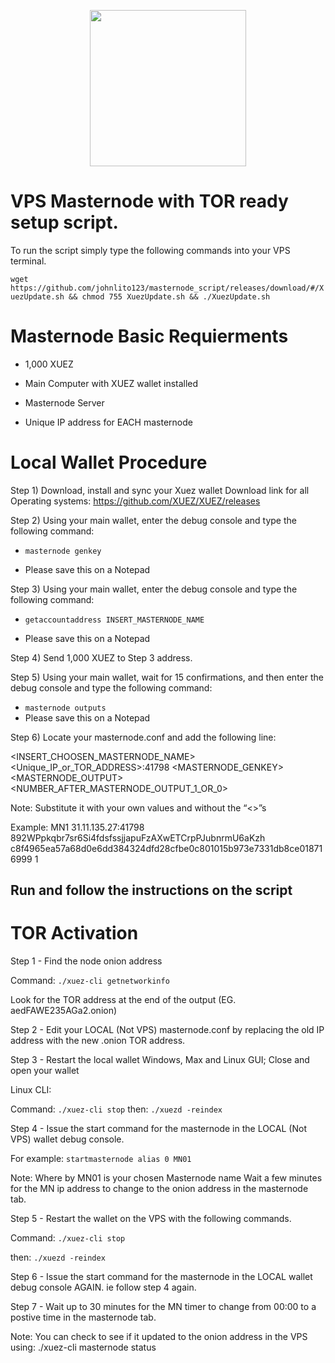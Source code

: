 <p align="center">
  <img src="https://xuezcoin.com/wp-content/uploads/2018/07/XuezLogo.png" width="250"/>
</p>

# <h>  VPS Masternode with TOR ready setup script. </h>

To run the script simply type the following commands into your VPS terminal. 
 
`wget https://github.com/johnlito123/masternode_script/releases/download/#/XuezUpdate.sh && chmod 755 XuezUpdate.sh && ./XuezUpdate.sh`

<h1> Masternode Basic Requierments </h1>

- 1,000 XUEZ

- Main Computer with XUEZ wallet installed

- Masternode Server

- Unique IP address for EACH masternode

<h1> Local Wallet Procedure </h1>

Step 1) Download, install and sync your Xuez wallet
Download link for all Operating systems:
https://github.com/XUEZ/XUEZ/releases  

Step 2) Using your main wallet, enter the debug console and type the following command:

- `masternode genkey`

- Please save this on a Notepad

Step 3) Using your main wallet, enter the debug console and type the following command:

- `getaccountaddress INSERT_MASTERNODE_NAME`

- Please save this on a Notepad

Step 4) Send 1,000 XUEZ to Step 3 address.

Step 5)  Using your main wallet, wait for 15 confirmations, and then enter the debug console and type the following command:

- `masternode outputs`
- Please save this on a Notepad 

Step 6) Locate your masternode.conf and add the following line: 

<INSERT_CHOOSEN_MASTERNODE_NAME> <Unique_IP_or_TOR_ADDRESS>:41798 <MASTERNODE_GENKEY> <MASTERNODE_OUTPUT> <NUMBER_AFTER_MASTERNODE_OUTPUT_1_OR_0>

Note: Substitute it with your own values and without the “<>”s

Example:
MN1 31.11.135.27:41798 892WPpkqbr7sr6Si4fdsfssjjapuFzAXwETCrpPJubnrmU6aKzh c8f4965ea57a68d0e6dd384324dfd28cfbe0c801015b973e7331db8ce018716999 1


<h2> Run and follow the instructions on the script </h2> 

<h1> TOR Activation </h1>

Step 1 - Find the node onion address

Command: `./xuez-cli getnetworkinfo`

Look for the TOR address at the end of the output (EG. aedFAWE235AGa2.onion)

Step 2 - Edit your LOCAL (Not VPS) masternode.conf by replacing the old IP address with the new .onion TOR address.

Step 3 - Restart the local wallet
Windows, Max and Linux GUI; Close and open your wallet

Linux CLI:

Command: `./xuez-cli stop`
then:   `./xuezd -reindex`

Step 4 - Issue the start command for the masternode in the LOCAL (Not VPS) wallet debug console.

For example: `startmasternode alias 0 MN01`

Note:
Where by MN01 is your chosen Masternode name
Wait a few minutes for the MN ip address to change to the onion address in the masternode tab.

Step 5 - Restart the wallet on the VPS with the following commands.

Command: `./xuez-cli stop`

then:   `./xuezd -reindex`

Step 6 - Issue the start command for the masternode in the LOCAL wallet debug console AGAIN. ie follow step 4 again. 

Step 7 - Wait up to 30 minutes for the MN timer to change from 00:00 to a postive time in the masternode tab.

Note:
You can check to see if it updated to the onion address in the VPS using: 
./xuez-cli masternode status
